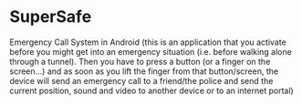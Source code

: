# SuperSafe
Emergency Call System in Android (this is an application that you activate before you might get into an emergency situation (i.e. before walking alone through a tunnel). Then you have to press a button (or a finger on the screen...) and as soon as you lift the finger from that button/screen, the device will send an emergency call to a friend/the police and send the current position, sound and video to another device or to an internet portal)

